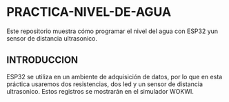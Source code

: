 # PRACTICA-NIVEL-DE-AGUA
Este repositorio muestra cómo programar el nivel del agua con ESP32 yun sensor de distancia ultrasonico.
## INTRODUCCION
ESP32 se utiliza en un ambiente de adquisición de datos, por lo que en esta práctica usaremos dos resistencias, dos led y un sensor de distancia ultrasonico. Estos registros se mostrarán en el simulador  WOKWI.
